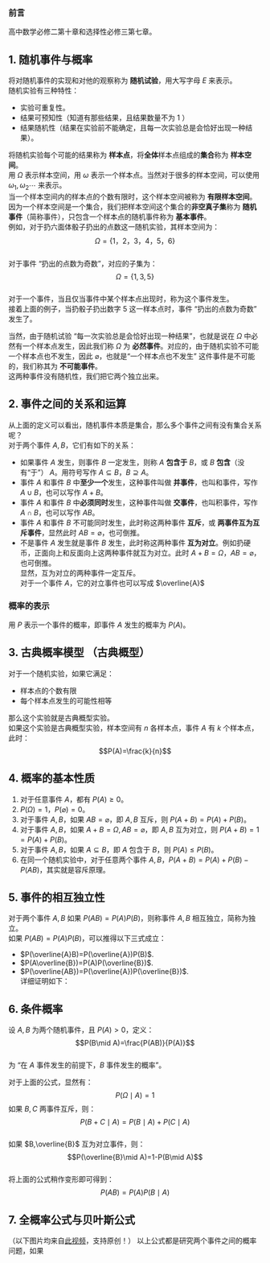 ### 前言  
高中数学必修二第十章和选择性必修三第七章。  
## 1. 随机事件与概率   
将对随机事件的实现和对他的观察称为 **随机试验**，用大写字母 $E$ 来表示。  
随机实验有三种特性：  
- 实验可重复性。  
- 结果可预知性（知道有那些结果，且结果数量不为 $1$ ） 
- 结果随机性（结果在实验前不能确定，且每一次实验总是会恰好出现一种结果）。  
  
将随机实验每个可能的结果称为 **样本点**，将**全体**样本点组成的**集合**称为 **样本空间**。  
用 $\Omega$ 表示样本空间，用 $\omega$ 表示一个样本点。当然对于很多的样本空间，可以使用 $\omega_1,\omega_2\cdots$ 来表示。  
当一个样本空间内的样本点的个数有限时，这个样本空间被称为 **有限样本空间**。  
因为一个样本空间是一个集合，我们把样本空间这个集合的**非空真子集**称为 **随机事件**（简称事件），只包含一个样本点的随机事件称为 **基本事件**。   
例如，对于扔六面体骰子扔出的点数这一随机实验，其样本空间为：  
$$\Omega =\{1，2，3，4，5，6 \}$$  
对于事件 “扔出的点数为奇数”，对应的子集为：  
$$\Omega=\{1,3,5\}$$  
对于一个事件，当且仅当事件中某个样本点出现时，称为这个事件发生。  
接着上面的例子，当扔骰子扔出数字 $5$ 这一样本点时，事件 “扔出的点数为奇数” 发生了。  

当然，由于随机试验 “每一次实验总是会恰好出现一种结果”，也就是说在 $\Omega$ 中必然有一个样本点发生，因此我们称 $\Omega$ 为 **必然事件**。对应的，由于随机实验不可能一个样本点也不发生，因此 $\varnothing$，也就是“一个样本点也不发生” 这件事件是不可能的，我们称其为 **不可能事件**。  
这两种事件没有随机性，我们把它两个独立出来。  

## 2. 事件之间的关系和运算  
从上面的定义可以看出，随机事件本质是集合，那么多个事件之间有没有集合关系呢？  
对于两个事件 $A,B$，它们有如下的关系：  
- 如果事件 $A$ 发生，则事件 $B$ 一定发生，则称 $A$ **包含于** $B$，或 $B$ **包含**（没有“于”） $A$。用符号写作 $A\subseteq B$，$B\supseteq A$。  
- 事件 $A$ 和事件 $B$ 中**至少一个**发生，这种事件叫做 **并事件**，也叫和事件，写作 $A\cup B$，也可以写作 $A+B$。  
- 事件 $A$ 和事件 $B$ 中**必须同时**发生，这种事件叫做 **交事件**，也叫积事件，写作 $A \cap B$，也可以写作 $AB$。  
- 事件 $A$ 和事件 $B$ 不可能同时发生，此时称这两种事件 **互斥**，或 **两事件互为互斥事件**，显然此时 $AB=\varnothing$，也可倒推。  
- 不是事件 $A$ 发生就是事件 $B$ 发生，此时称这两种事件 **互为对立**。例如扔硬币，正面向上和反面向上这两种事件就互为对立。此时 $A+B=\Omega$，$AB=\varnothing$，也可倒推。  
  显然，互为对立的两种事件一定互斥。  
  对于一个事件 $A$，它的对立事件也可以写成 $\overline{A}$  
### 概率的表示  
用 $P$ 表示一个事件的概率，即事件 $A$ 发生的概率为 $P(A)$。
## 3. 古典概率模型 （古典概型）    
对于一个随机实验，如果它满足：  
- 样本点的个数有限  
- 每个样本点发生的可能性相等  

那么这个实验就是古典概型实验。  
如果这个实验是古典概型实验，样本空间有 $n$ 各样本点，事件 $A$ 有 $k$ 个样本点，此时：  
$$P(A)=\frac{k}{n}$$  
## 4. 概率的基本性质 
1. 对于任意事件 $A$，都有 $P(A)\ge 0$。  
2. $P(\Omega)=1$，$P(\varnothing)=0$。  
3. 对于事件 $A,B$，如果 $AB=\varnothing$，即 $A,B$ 互斥，则 $P(A+B)=P(A)+P(B)$。  
4. 对于事件 $A,B$，如果 $A+B=\Omega,AB=\varnothing$，即 $A,B$ 互为对立，则 $P(A+B)=1=P(A)+P(B)$。
5. 对于事件 $A,B$，如果 $A\subseteq B$，即 $A$ 包含于 $B$，则 $P(A)\le P(B)$。  
6. 在同一个随机实验中，对于任意两个事件 $A,B$，$P(A+B)=P(A)+P(B)-P(AB)$，其实就是容斥原理。  

## 5. 事件的相互独立性  
对于两个事件 $A,B$ 如果 $P(AB)=P(A)P(B)$，则称事件 $A,B$ 相互独立，简称为独立。  
如果 $P(AB)=P(A)P(B)$，可以推得以下三式成立：  
- $P(\overline{A}B)=P(\overline{A})P(B)$.
- $P(A\overline{B})=P(A)P(\overline{B})$.
- $P(\overline{AB})=P(\overline{A})P(\overline{B})$.    
详细证明如下：  

## 6. 条件概率  
设 $A,B$ 为两个随机事件，且 $P(A)>0$，定义：  
$$P(B\mid A)=\frac{P(AB)}{P(A)}$$  
为 “在 $A$ 事件发生的前提下，$B$ 事件发生的概率”。  

对于上面的公式，显然有：  
$$P(\Omega\mid A)=1$$
如果 $B,C$ 两事件互斥，则：  
$$P(B+C\mid A)=P(B\mid A)+P(C\mid A)$$  
如果 $B,\overline{B}$ 互为对立事件，则：  
$$P(\overline{B}\mid A)=1-P(B\mid A)$$  
将上面的公式稍作变形即可得到：  
$$P(AB)=P(A)P(B\mid A)$$  

## 7. 全概率公式与贝叶斯公式  
（以下图片均来自[此视频](https://www.bilibili.com/video/BV1a4411B7B4/)，支持原创！）
以上公式都是研究两个事件之间的概率问题，如果

